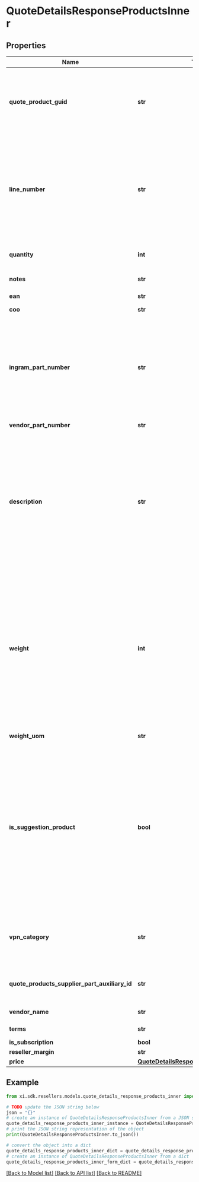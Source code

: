 # QuoteDetailsResponseProductsInner


## Properties

Name | Type | Description | Notes
------------ | ------------- | ------------- | -------------
**quote_product_guid** | **str** | Quote Product GUID  is the primary quote key in Ingram Micro&#39;s CRM - needed to retrieve quote details. | [optional] 
**line_number** | **str** | Line number which the product will appear in the quote.  Line number is manditory when unique configurations are included in a quote and mainting the item line order is required. | [optional] 
**quantity** | **int** | Quantity of product line item quoted. | [optional] 
**notes** | **str** | Product line item comments. | [optional] 
**ean** | **str** | EANUPC | [optional] 
**coo** | **str** | Country of Origin. | [optional] 
**ingram_part_number** | **str** | Ingram Micro SKU (stock keeping unit). An identification, usually alphanumeric, of a particular product that allows it to be tracked for inventory purposes | [optional] 
**vendor_part_number** | **str** | Vendor Part Number | [optional] 
**description** | **str** | Product description.  Note - The quote view api returns only the product short description as maintained in Ingram Micro&#39;s crm system.  For long descriptions, please refer to alternative information sources. | [optional] 
**weight** | **int** | Weight is provided based on country standard.  For countries following Imperial standards - weight is presented as pounds with decimal.  In countries following metric standards, weight is provided as kilograms with decimal. | [optional] 
**weight_uom** | **str** | Unit of measure | [optional] 
**is_suggestion_product** | **bool** | Flag to indicate if a product line item is a suggested product.  The suggested product is provided in addition to the requested quoted products and a suggested option.  Suggested products are grouped together for subtotal and total calculations. | [optional] 
**vpn_category** | **str** | Vendor product category specific to Cisco. HWDW (hardware) or service. | [optional] 
**quote_products_supplier_part_auxiliary_id** | **str** | Vendor product configuration ID specific to Cisco. | [optional] 
**vendor_name** | **str** | Vendor name of the product | [optional] 
**terms** | **str** | Terms of the quote | [optional] 
**is_subscription** | **bool** |  | [optional] 
**reseller_margin** | **str** |  | [optional] 
**price** | [**QuoteDetailsResponseProductsInnerPrice**](QuoteDetailsResponseProductsInnerPrice.md) |  | [optional] 

## Example

```python
from xi.sdk.resellers.models.quote_details_response_products_inner import QuoteDetailsResponseProductsInner

# TODO update the JSON string below
json = "{}"
# create an instance of QuoteDetailsResponseProductsInner from a JSON string
quote_details_response_products_inner_instance = QuoteDetailsResponseProductsInner.from_json(json)
# print the JSON string representation of the object
print(QuoteDetailsResponseProductsInner.to_json())

# convert the object into a dict
quote_details_response_products_inner_dict = quote_details_response_products_inner_instance.to_dict()
# create an instance of QuoteDetailsResponseProductsInner from a dict
quote_details_response_products_inner_form_dict = quote_details_response_products_inner.from_dict(quote_details_response_products_inner_dict)
```
[[Back to Model list]](../README.md#documentation-for-models) [[Back to API list]](../README.md#documentation-for-api-endpoints) [[Back to README]](../README.md)


